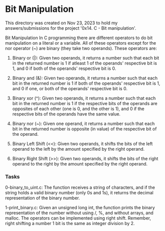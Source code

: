 <h1>Bit Manipulation</h1>
This directory was created on Nov 23, 2023 to hold my answers/submissions for
the project '0x14. C - Bit manipulation'.

Bit Manipulation
In C programming there are different operators to do bit manipulation on a
literal or a variable. All of these operators except for the nor operator (~)
are binary (they take two operands). These operators are:

1. Binary or (|): Given two operands, it returns a number such that each bit in
the returned number is 1 if atleast 1 of the operands' respective bit is 1, and
0 if both of the operands' respective bit is 0.

2. Binary and (&): Given two operands, it returns a number such that each bit in
the returned number is 1 if both of the operands' respective bit is 1, and 0 if
one, or both of the operands' respective bit is 0.

3. Binary xor (^): Given two operands, it returns a number such that each bit in
the returned number is 1 if the respective bits of the operands are opposites
of each other (one is 0, and the other is 1), and 0 if the respective bits of
the operands have the same value.

4. Binary nor (~): Given one operand, it returns a number such that each bit in
the returned number is opposite (in value) of the respective bit of the operand.

5. Binary Left Shift (<<): Given two operands, it shifts the bits of the left
operand to the left by the amount specified by the right operand.

6. Binary Right Shift (>>): Given two operands, it shifts the bits of the right
operand to the right by the amount specified by the right operand.

<h3>Tasks</h3>

0-binary_to_uint.c: The function receives a string of characters, and if the
string holds a valid binary number (only 0s and 1s), it returns the decimal
representation of the binary number.

1-print_binary.c: Given an unsigned long int, the function prints the binary
representation of the number without using /, %, and without arrays, and
malloc. The operators can be implemented using right shift. Remember, right
shifting a number 1 bit is the same as integer division by 2.
